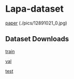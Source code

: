 # Lapa-dataset
[paper](https://arxiv.org/abs/1907.11922)
(./pics/12891021_0.jpg)

## Dataset Downloads

[train](http://box.jd.com/sharedInfo/60EC4BD2CD7A4466)

[val](http://box.jd.com/sharedInfo/42783B3F65757721)

[test](http://box.jd.com/sharedInfo/BD6A0973B7814A29)
